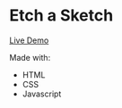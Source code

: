 <h1>Etch a Sketch</h1>
<a class="README-link" href="https://lionelroy.github.io/etch-a-sketch/">Live Demo</a>

<p>Made with:</p>
<ul>
    <li>HTML</li>
    <li>CSS</li>
    <li>Javascript</li>
</ul>
